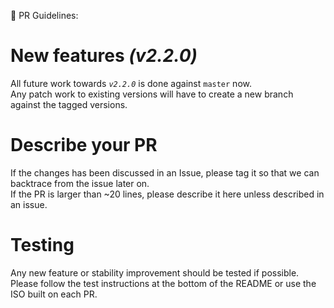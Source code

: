 🚨 PR Guidelines:

# New features *(v2.2.0)*

All future work towards *`v2.2.0`* is done against `master` now.<br>
Any patch work to existing versions will have to create a new branch against the tagged versions.

# Describe your PR

If the changes has been discussed in an Issue, please tag it so that we can backtrace from the issue later on.<br>
If the PR is larger than ~20 lines, please describe it here unless described in an issue.

# Testing

Any new feature or stability improvement should be tested if possible. Please follow the test instructions at the bottom of the README or use the ISO built on each PR.
